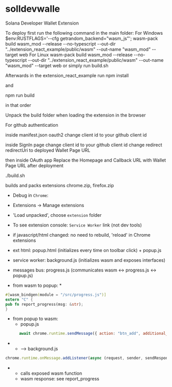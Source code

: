 # solldevwalle

Solana Developer Wallet Extension

To deploy first run the following command in the main folder:
For Windows
$env:RUSTFLAGS='--cfg getrandom_backend="wasm_js"'; wasm-pack build wasm_mod --release --no-typescript --out-dir "../extension_react_example/public/wasm" --out-name "wasm_mod" --target web
For Linux
wasm-pack build wasm_mod --release --no-typescript --out-dir "../extension_react_example/public/wasm" --out-name "wasm_mod" --target web
or simply run build.sh

Afterwards in the extension_react_example run
npm install

and 

npm run build 

in that order


Unpack the build folder when loading the extension in the browser


For github authentication 

inside manifest.json oauth2
change client id to your github client id

inside SignIn page
change client id to your github client id
change redirect redirectUri to deployed Wallet Page URL

then inside OAuth app Replace the Homepage and Callback URL with Wallet Page URL after deployment


./build.sh

builds and packs extensions chrome.zip, firefox.zip

* Debug in `Chrome`: 
* Extensions -> Manage extensions
* 'Load unpacked', choose `extension` folder
* To see extension console: `Service Worker` link (not dev tools)
* if javascript/html changed: no need to rebuild, 'reload' in Chrome extensions

* ext html: popup.html (initializes every time on toolbar click) + popup.js
* service worker: background.js (initializes wasm and exposes interfaces) 
* messages bus: progress.js (communicates wasm <-> progress.js <-> popup.js)
* from wasm to popup:
  * 
```rust
#[wasm_bindgen(module = "/src/progress.js")]
extern "C" {
pub fn report_progress(msg: &str);
}
``` 
* from popup to wasm:
    * popup.js
```javascript
      await chrome.runtime.sendMessage({ action: "btn_add", additional_data: 'FROM POPUP TO BACK' });
```
*
     *    --> background.js

```javascript
chrome.runtime.onMessage.addListener(async (request, sender, sendResponse) => {
```
*    
  * calls exposed wasm function
  * wasm response: see report_progress
  
